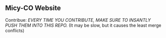 ## Micy-CO Website

Contribue: *EVERY TIME YOU CONTRIBUTE, MAKE SURE TO INSANTLY PUSH THEM INTO THIS REPO.* (It may be slow, but it causes the least merge conflicts)

